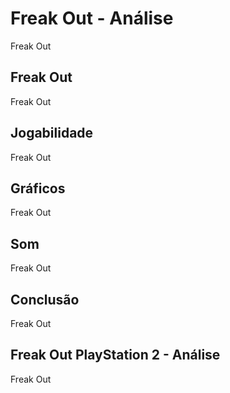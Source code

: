 ---
---

# Freak Out - Análise

Freak Out

## Freak Out

Freak Out

## Jogabilidade

Freak Out

## Gráficos

Freak Out

## Som

Freak Out

## Conclusão

Freak Out

## Freak Out PlayStation 2 - Análise

Freak Out
